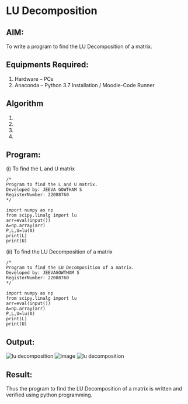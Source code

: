# LU Decomposition 

## AIM:
To write a program to find the LU Decomposition of a matrix.

## Equipments Required:
1. Hardware – PCs
2. Anaconda – Python 3.7 Installation / Moodle-Code Runner

## Algorithm
1. 
2. 
3. 
4. 

## Program:
(i) To find the L and U matrix
```
/*
Program to find the L and U matrix.
Developed by: JEEVA GOWTHAM S
RegisterNumber: 22008760
*/

import numpy as np
from scipy.linalg import lu
arr=eval(input())
A=np.array(arr)
P,L,U=lu(A)
print(L)
print(U)

```
(ii) To find the LU Decomposition of a matrix
```
/*
Program to find the LU Decomposition of a matrix.
Developed by: JEEVAGOWTHAM S
RegisterNumber: 22008760
*/

import numpy as np
from scipy.linalg import lu
arr=eval(input())
A=np.array(arr)
P,L,U=lu(A)
print(L)
print(U)

```

## Output:
![lu decomposition](/LU1.png)
![image](https://user-images.githubusercontent.com/118042624/214772414-c1a39993-23ab-4a30-9f3b-17d52ec3b73e.png)
![lu decomposition](/LU2.png)



## Result:
Thus the program to find the LU Decomposition of a matrix is written and verified using python programming.

